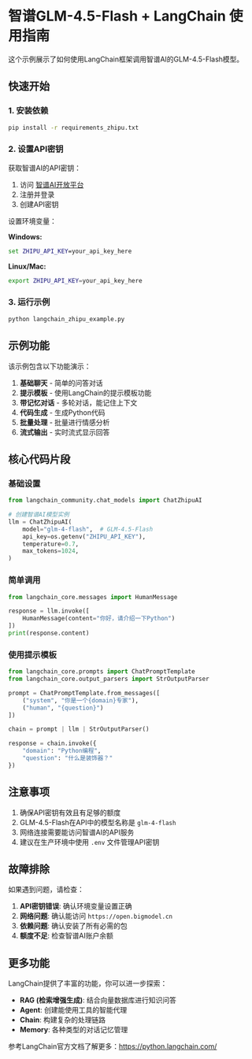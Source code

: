 # 智谱GLM-4.5-Flash + LangChain 使用指南

这个示例展示了如何使用LangChain框架调用智谱AI的GLM-4.5-Flash模型。

## 快速开始

### 1. 安装依赖

```bash
pip install -r requirements_zhipu.txt
```

### 2. 设置API密钥

获取智谱AI的API密钥：
1. 访问 [智谱AI开放平台](https://open.bigmodel.cn/)
2. 注册并登录
3. 创建API密钥

设置环境变量：

**Windows:**
```cmd
set ZHIPU_API_KEY=your_api_key_here
```

**Linux/Mac:**
```bash
export ZHIPU_API_KEY=your_api_key_here
```

### 3. 运行示例

```bash
python langchain_zhipu_example.py
```

## 示例功能

该示例包含以下功能演示：

1. **基础聊天** - 简单的问答对话
2. **提示模板** - 使用LangChain的提示模板功能
3. **带记忆对话** - 多轮对话，能记住上下文
4. **代码生成** - 生成Python代码
5. **批量处理** - 批量进行情感分析
6. **流式输出** - 实时流式显示回答

## 核心代码片段

### 基础设置

```python
from langchain_community.chat_models import ChatZhipuAI

# 创建智谱AI模型实例
llm = ChatZhipuAI(
    model="glm-4-flash",  # GLM-4.5-Flash
    api_key=os.getenv("ZHIPU_API_KEY"),
    temperature=0.7,
    max_tokens=1024,
)
```

### 简单调用

```python
from langchain_core.messages import HumanMessage

response = llm.invoke([
    HumanMessage(content="你好，请介绍一下Python")
])
print(response.content)
```

### 使用提示模板

```python
from langchain_core.prompts import ChatPromptTemplate
from langchain_core.output_parsers import StrOutputParser

prompt = ChatPromptTemplate.from_messages([
    ("system", "你是一个{domain}专家"),
    ("human", "{question}")
])

chain = prompt | llm | StrOutputParser()

response = chain.invoke({
    "domain": "Python编程",
    "question": "什么是装饰器？"
})
```

## 注意事项

1. 确保API密钥有效且有足够的额度
2. GLM-4.5-Flash在API中的模型名称是 `glm-4-flash`
3. 网络连接需要能访问智谱AI的API服务
4. 建议在生产环境中使用 `.env` 文件管理API密钥

## 故障排除

如果遇到问题，请检查：

1. **API密钥错误**: 确认环境变量设置正确
2. **网络问题**: 确认能访问 `https://open.bigmodel.cn`
3. **依赖问题**: 确认安装了所有必需的包
4. **额度不足**: 检查智谱AI账户余额

## 更多功能

LangChain提供了丰富的功能，你可以进一步探索：

- **RAG (检索增强生成)**: 结合向量数据库进行知识问答
- **Agent**: 创建能使用工具的智能代理
- **Chain**: 构建复杂的处理链路
- **Memory**: 各种类型的对话记忆管理

参考LangChain官方文档了解更多：https://python.langchain.com/